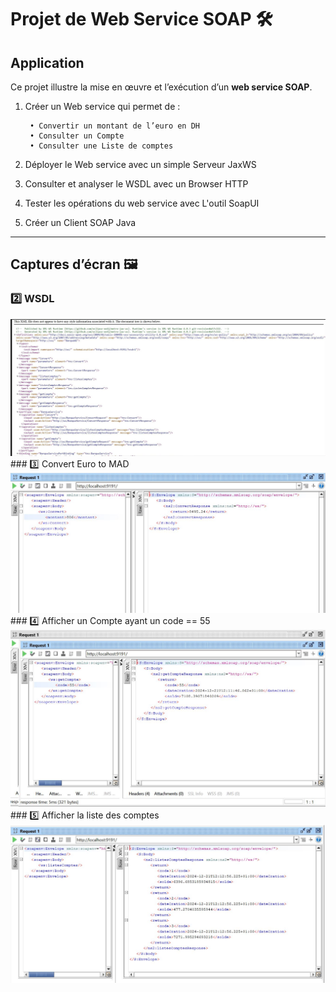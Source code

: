 # Projet de Web Service SOAP 🛠️

## Application

Ce projet illustre la mise en œuvre et l’exécution d’un **web service SOAP**.

1.  Créer un Web service qui permet de :

         • Convertir un montant de l’euro en DH
         • Consulter un Compte
         • Consulter une Liste de comptes

2.  Déployer le Web service avec un simple Serveur JaxWS
3.  Consulter et analyser le WSDL avec un Browser HTTP
4.  Tester les opérations du web service avec L'outil
    SoapUI
5.  Créer un Client SOAP Java

---

## Captures d’écran 🖼️


### 2️⃣ WSDL
<img src="https://raw.githubusercontent.com/smailbiala/ws-soap-wsdl/master/captures/1.JPG" />
### 3️⃣ Convert Euro to MAD 
<img src="https://raw.githubusercontent.com/smailbiala/ws-soap-wsdl/master/captures/4.JPG" />
### 4️⃣ Afficher un Compte ayant un code == 55    
<img src="https://raw.githubusercontent.com/smailbiala/ws-soap-wsdl/master/captures/5.JPG" />
### 5️⃣ Afficher la liste des comptes  
<img src="https://raw.githubusercontent.com/smailbiala/ws-soap-wsdl/master/captures/6.JPG" />

